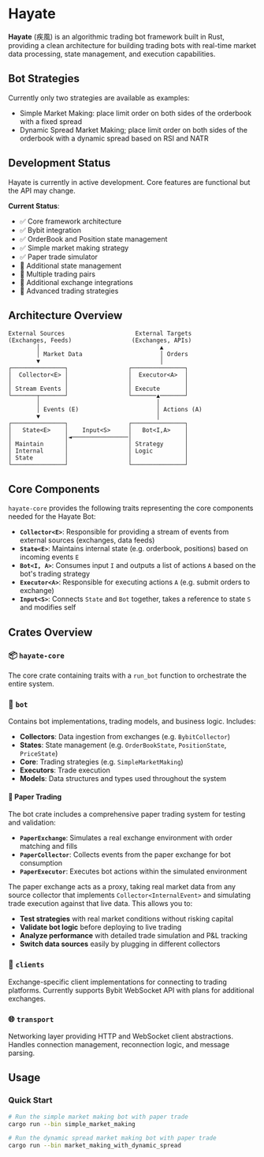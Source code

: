 # Hayate

**Hayate** (疾風) is an algorithmic trading bot framework built in Rust, providing a clean architecture for building trading bots with real-time market data processing, state management, and execution capabilities.

## Bot Strategies

Currently only two strategies are available as examples:
- Simple Market Making: place limit order on both sides of the orderbook with a fixed spread
- Dynamic Spread Market Making; place limit order on both sides of the orderbook with a dynamic spread based on RSI and NATR

## Development Status

Hayate is currently in active development. Core features are functional but the API may change.

**Current Status**:
- ✅ Core framework architecture
- ✅ Bybit integration
- ✅ OrderBook and Position state management  
- ✅ Simple market making strategy
- ✅ Paper trade simulator
- 🚧 Additional state management
- 🚧 Multiple trading pairs
- 🚧 Additional exchange integrations
- 🚧 Advanced trading strategies

## Architecture Overview

```
External Sources                    External Targets
(Exchanges, Feeds)                 (Exchanges, APIs)
        │                                  ▲
        │ Market Data                      │ Orders
        ▼                                  │
┌───────────────┐                 ┌───────────────┐
│  Collector<E> │                 │  Executor<A>  │
│               │                 │               │
│ Stream Events │                 │ Execute       │
└───────┬───────┘                 └───────▲───────┘
        │                                 │
        │ Events (E)                      │ Actions (A)
        ▼                                 │
┌───────────────┐                 ┌───────────────┐
│   State<E>    │    Input<S>     │   Bot<I,A>    │
│               │◄────────────────│               │
│ Maintain      │                 │ Strategy      │
│ Internal      │                 │ Logic         │
│ State         │                 │               │
└───────────────┘                 └───────────────┘
```

## Core Components

`hayate-core` provides the following traits representing the core components needed for the Hayate Bot:

* **`Collector<E>`**: Responsible for providing a stream of events from external sources (exchanges, data feeds)
* **`State<E>`**: Maintains internal state (e.g. orderbook, positions) based on incoming events `E`
* **`Bot<I, A>`**: Consumes input `I` and outputs a list of actions `A` based on the bot's trading strategy
* **`Executor<A>`**: Responsible for executing actions `A` (e.g. submit orders to exchange)
* **`Input<S>`**: Connects `State` and `Bot` together, takes a reference to state `S` and modifies self

## Crates Overview

### 📦 `hayate-core`
The core crate containing traits with a `run_bot` function to orchestrate the entire system.

### 🤖 `bot`
Contains bot implementations, trading models, and business logic. Includes:
- **Collectors**: Data ingestion from exchanges (e.g. `BybitCollector`)
- **States**: State management (e.g. `OrderBookState`, `PositionState`, `PriceState`)  
- **Core**: Trading strategies (e.g. `SimpleMarketMaking`)
- **Executors**: Trade execution
- **Models**: Data structures and types used throughout the system

#### 📄 Paper Trading
The bot crate includes a comprehensive paper trading system for testing and validation:

- **`PaperExchange`**: Simulates a real exchange environment with order matching and fills
- **`PaperCollector`**: Collects events from the paper exchange for bot consumption  
- **`PaperExecutor`**: Executes bot actions within the simulated environment

The paper exchange acts as a proxy, taking real market data from any source collector that implements `Collector<InternalEvent>` and simulating trade execution against that live data. This allows you to:

- **Test strategies** with real market conditions without risking capital  
- **Validate bot logic** before deploying to live trading  
- **Analyze performance** with detailed trade simulation and P&L tracking  
- **Switch data sources** easily by plugging in different collectors

### 🔗 `clients`
Exchange-specific client implementations for connecting to trading platforms. Currently supports Bybit WebSocket API with plans for additional exchanges.

### 🌐 `transport`
Networking layer providing HTTP and WebSocket client abstractions. Handles connection management, reconnection logic, and message parsing.

## Usage

### Quick Start
```bash
# Run the simple market making bot with paper trade
cargo run --bin simple_market_making

# Run the dynamic spread market making bot with paper trade
cargo run --bin market_making_with_dynamic_spread
```